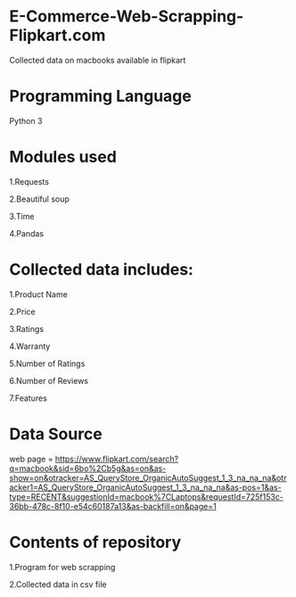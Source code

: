 # E-Commerce-Web-Scrapping-Flipkart.com
Collected data on macbooks available in flipkart
# Programming Language
Python 3
# Modules used
1.Requests

2.Beautiful soup

3.Time

4.Pandas
# Collected data includes:
1.Product Name

2.Price

3.Ratings

4.Warranty

5.Number of Ratings

6.Number of Reviews

7.Features
# Data Source
web page = https://www.flipkart.com/search?q=macbook&sid=6bo%2Cb5g&as=on&as-show=on&otracker=AS_QueryStore_OrganicAutoSuggest_1_3_na_na_na&otracker1=AS_QueryStore_OrganicAutoSuggest_1_3_na_na_na&as-pos=1&as-type=RECENT&suggestionId=macbook%7CLaptops&requestId=725f153c-36bb-478c-8f10-e54c60187a13&as-backfill=on&page=1
# Contents of repository
1.Program for web scrapping

2.Collected data in csv file

